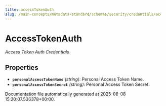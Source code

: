```yaml
---
title: accessTokenAuth
slug: /main-concepts/metadata-standard/schemas/security/credentials/accesstokenauth
---
```


# AccessTokenAuth

*Access Token Auth Credentials*

## Properties

- **`personalAccessTokenName`** *(string)*: Personal Access Token Name.
- **`personalAccessTokenSecret`** *(string)*: Personal Access Token Secret.


Documentation file automatically generated at 2025-08-08 15:20:07.536378+00:00.
